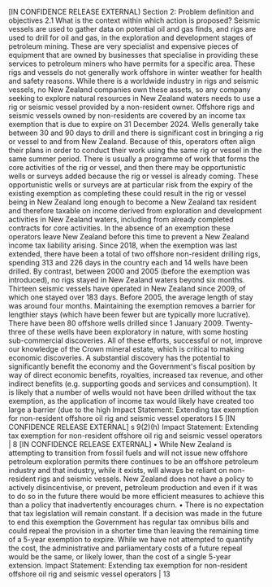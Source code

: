 \[IN CONFIDENCE RELEASE EXTERNAL) Section 2: Problem definition and objectives 2.1 What is the context within which action is proposed? Seismic vessels are used to gather data on potential oil and gas finds, and rigs are used to drill for oil and gas, in the exploration and development stages of petroleum mining. These are very specialist and expensive pieces of equipment that are owned by businesses that specialise in providing these services to petroleum miners who have permits for a specific area. These rigs and vessels do not generally work offshore in winter weather for health and safety reasons. While there is a worldwide industry in rigs and seismic vessels, no New Zealand companies own these assets, so any company seeking to explore natural resources in New Zealand waters needs to use a rig or seismic vessel provided by a non-resident owner. Offshore rigs and seismic vessels owned by non-residents are covered by an income tax exemption that is due to expire on 31 December 2024. Wells generally take between 30 and 90 days to drill and there is significant cost in bringing a rig or vessel to and from New Zealand. Because of this, operators often align their plans in order to conduct their work using the same rig or vessel in the same summer period. There is usually a programme of work that forms the core activities of the rig or vessel, and then there may be opportunistic wells or surveys added because the rig or vessel is already coming. These opportunistic wells or surveys are at particular risk from the expiry of the existing exemption as completing these could result in the rig or vessel being in New Zealand long enough to become a New Zealand tax resident and therefore taxable on income derived from exploration and development activities in New Zealand waters, including from already completed contracts for core activities. In the absence of an exemption these operators leave New Zealand before this time to prevent a New Zealand income tax liability arising. Since 2018, when the exemption was last extended, there have been a total of two offshore non-resident drilling rigs, spending 313 and 226 days in the country each and 14 wells have been drilled. By contrast, between 2000 and 2005 (before the exemption was introduced), no rigs stayed in New Zealand waters beyond six months. Thirteen seismic vessels have operated in New Zealand since 2009, of which one stayed over 183 days. Before 2005, the average length of stay was around four months. Maintaining the exemption removes a barrier for lengthier stays (which have been fewer but are typically more lucrative). There have been 80 offshore wells drilled since 1 January 2009. Twenty-three of these wells have been exploratory in nature, with some hosting sub-commercial discoveries. All of these efforts, successful or not, improve our knowledge of the Crown mineral estate, which is critical to making economic discoveries. A substantial discovery has the potential to significantly benefit the economy and the Government's fiscal position by way of direct economic benefits, royalties, increased tax revenue, and other indirect benefits (e.g. supporting goods and services and consumption). It is likely that a number of wells would not have been drilled without the tax exemption, as the application of income tax would likely have created too large a barrier (due to the high Impact Statement: Extending tax exemption for non-resident offshore oil rig and seismic vessel operators I 5 \[IN CONFIDENCE RELEASE EXTERNAL\] s 9(2)(h) Impact Statement: Extending tax exemption for non-resident offshore oil rig and seismic vessel operators | 8 \[IN CONFIDENCE RELEASE EXTERNAL\] • While New Zealand is attempting to transition from fossil fuels and will not issue new offshore petroleum exploration permits there continues to be an offshore petroleum industry and that industry, while it exists, will always be reliant on non- resident rigs and seismic vessels. New Zealand does not have a policy to actively disincentivise, or prevent, petroleum production and even if it was to do so in the future there would be more efficient measures to achieve this than a policy that inadvertently encourages churn. • There is no expectation that tax legislation will remain constant. If a decision was made in the future to end this exemption the Government has regular tax omnibus bills and could repeal the provision in a shorter time than leaving the remaining time of a 5-year exemption to expire. While we have not attempted to quantify the cost, the administrative and parliamentary costs of a future repeal would be the same, or likely lower, than the cost of a single 5-year extension. Impact Statement: Extending tax exemption for non-resident offshore oil rig and seismic vessel operators | 13